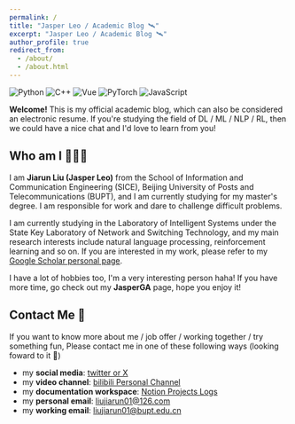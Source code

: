```yaml
---
permalink: /
title: "Jasper Leo / Academic Blog 🛰"
excerpt: "Jasper Leo / Academic Blog 🛰"
author_profile: true
redirect_from: 
  - /about/
  - /about.html
---
```


<img alt="Python" src="https://img.shields.io/badge/-Python-3776AB?style=plastic&logo=python&logoColor=white" />
<img alt="C++" src="https://img.shields.io/badge/-C++-9C27B0?style=plastic&logo=cplusplus&logoColor=white" />
<img alt="Vue" src="https://img.shields.io/badge/-VUE-EC4A3F?style=plastic&logo=vue.js&logoColor=white" />
<img alt="PyTorch" src="https://img.shields.io/badge/-PyTorch-EE4C2C?style=plastic&logo=pytorch&logoColor=white" />
<img alt="JavaScript" src="https://img.shields.io/badge/-JavaScript-4BC51D?style=plastic&logo=javascript&logoColor=black" />




**Welcome!** This is my official academic blog, which can also be considered an electronic resume. If you're studying the field of DL / ML / NLP / RL, then we could have a nice chat and I'd love to learn from you!

Who am I 🧑🏻‍💻
------
I am **Jiarun Liu (Jasper Leo)** from the School of Information and Communication Engineering (SICE), Beijing University of Posts and Telecommunications (BUPT), and I am currently studying for my master's degree. I am responsible for work and dare to challenge difficult problems.

I am currently studying in the Laboratory of Intelligent Systems under the State Key Laboratory of Network and Switching Technology, and my main research interests include natural language processing, reinforcement learning and so on. If you are interested in my work, please refer to my [Google Scholar personal page](https://scholar.google.com/citations?user=dP4KddUAAAAJ&hl=en).

I have a lot of hobbies too, I'm a very interesting person haha! If you have more time, go check out my **JasperGA** page, hope you enjoy it!


Contact Me 🧭
------
If you want to know more about me / job offer / working together / try something fun, Please contact me in one of these following ways (looking foward to it 🥰)
- my **social media**: [twitter or X](https://twitter.com/leoAK123) 
- my **video channel**: [bilibili Personal Channel](https://space.bilibili.com/474465629)
- my **documentation workspace**: [Notion Projects Logs]([https://www.yuque.com/liujiarun-kfs4n](https://liujiarun01.notion.site/Lab-Working-b17b8d8aaa4040e0b974ca2fc96c8e0b?pvs=4))
- my **personal email**: liujiarun01@126.com
- my **working email**: liujiarun01@bupt.edu.cn

